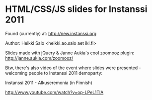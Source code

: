 # HTML/CSS/JS slides for Instanssi 2011

Found (currently) at: http://new.instanssi.org

Author: Heikki Salo <heikki.ao.salo aet iki.fi>

Slides made with jQuery & Janne Aukia's cool zoomooz plugin:
http://janne.aukia.com/zoomooz/

Btw, there's also video of the event where slides were
presented - welcoming people to Instanssi 2011 demoparty:

Instanssi 2011 - Alkuseremonia (in Finnish)

  http://www.youtube.com/watch?v=op-LPeL1TlA

